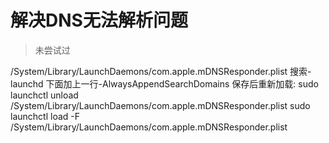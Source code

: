 解决DNS无法解析问题
===================

> 未尝试过

/System/Library/LaunchDaemons/com.apple.mDNSResponder.plist
搜索-launchd
下面加上一行-AlwaysAppendSearchDomains
保存后重新加载:
sudo launchctl unload /System/Library/LaunchDaemons/com.apple.mDNSResponder.plist
sudo launchctl load -F /System/Library/LaunchDaemons/com.apple.mDNSResponder.plist
